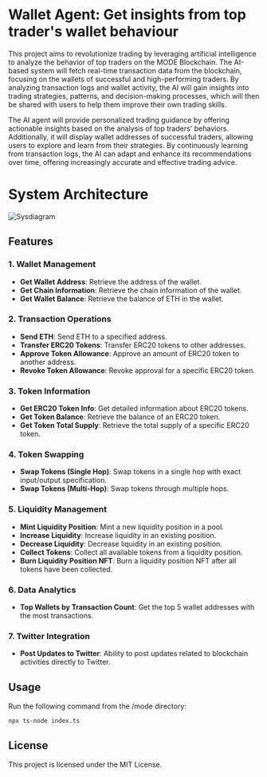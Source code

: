 
# Wallet Agent: Get insights from top trader's wallet behaviour
This project aims to revolutionize trading by leveraging artificial intelligence to analyze the behavior of top traders on the MODE Blockchain. The AI-based system will fetch real-time transaction data from the blockchain, focusing on the wallets of successful and high-performing traders. By analyzing transaction logs and wallet activity, the AI will gain insights into trading strategies, patterns, and decision-making processes, which will then be shared with users to help them improve their own trading skills.

The AI agent will provide personalized trading guidance by offering actionable insights based on the analysis of top traders' behaviors. Additionally, it will display wallet addresses of successful traders, allowing users to explore and learn from their strategies. By continuously learning from transaction logs, the AI can adapt and enhance its recommendations over time, offering increasingly accurate and effective trading advice.

# System Architecture
![Sysdiagram](https://github.com/user-attachments/assets/70804423-3b83-40c2-b3b0-07ec5c30ed53)


## Features

### 1. **Wallet Management**
   - **Get Wallet Address**: Retrieve the address of the wallet.
   - **Get Chain Information**: Retrieve the chain information of the wallet.
   - **Get Wallet Balance**: Retrieve the balance of ETH in the wallet.

### 2. **Transaction Operations**
   - **Send ETH**: Send ETH to a specified address.
   - **Transfer ERC20 Tokens**: Transfer ERC20 tokens to other addresses.
   - **Approve Token Allowance**: Approve an amount of ERC20 token to another address.
   - **Revoke Token Allowance**: Revoke approval for a specific ERC20 token.

### 3. **Token Information**
   - **Get ERC20 Token Info**: Get detailed information about ERC20 tokens.
   - **Get Token Balance**: Retrieve the balance of an ERC20 token.
   - **Get Token Total Supply**: Retrieve the total supply of a specific ERC20 token.

### 4. **Token Swapping**
   - **Swap Tokens (Single Hop)**: Swap tokens in a single hop with exact input/output specification.
   - **Swap Tokens (Multi-Hop)**: Swap tokens through multiple hops.

### 5. **Liquidity Management**
   - **Mint Liquidity Position**: Mint a new liquidity position in a pool.
   - **Increase Liquidity**: Increase liquidity in an existing position.
   - **Decrease Liquidity**: Decrease liquidity in an existing position.
   - **Collect Tokens**: Collect all available tokens from a liquidity position.
   - **Burn Liquidity Position NFT**: Burn a liquidity position NFT after all tokens have been collected.

### 6. **Data Analytics**
   - **Top Wallets by Transaction Count**: Get the top 5 wallet addresses with the most transactions.

### 7. **Twitter Integration**
   - **Post Updates to Twitter**: Ability to post updates related to blockchain activities directly to Twitter.



## Usage

Run the following command from the /mode directory:

```
npx ts-node index.ts
```


## License
This project is licensed under the MIT License.
